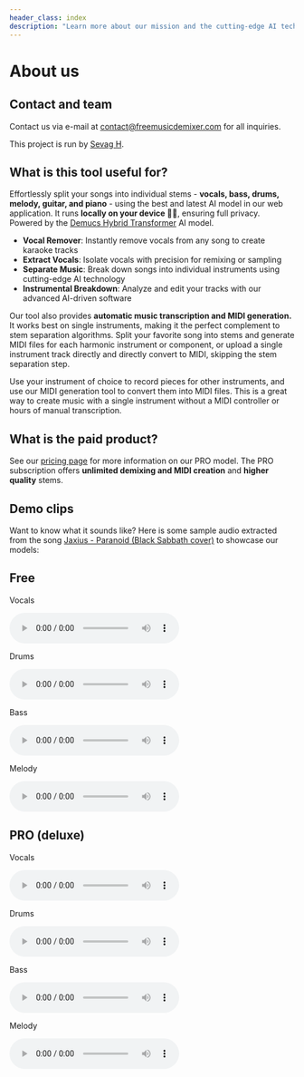```yaml
---
header_class: index
description: "Learn more about our mission and the cutting-edge AI technology powering our music demixing tools."
---
```


# About us

## Contact and team

Contact us via e-mail at [contact@freemusicdemixer.com](mailto:contact@freemusicdemixer.com) for all inquiries.

This project is run by [Sevag H](https://sevag.xyz).

## What is this tool useful for?

Effortlessly split your songs into individual stems - **vocals, bass, drums, melody, guitar, and piano** - using the best and latest AI model in our web application. It runs **locally on your device 🫵🏽**, ensuring full privacy. Powered by the [Demucs Hybrid Transformer](https://github.com/facebookresearch/demucs) AI model.
- **Vocal Remover**: Instantly remove vocals from any song to create karaoke tracks
- **Extract Vocals**: Isolate vocals with precision for remixing or sampling
- **Separate Music**: Break down songs into individual instruments using cutting-edge AI technology
- **Instrumental Breakdown**: Analyze and edit your tracks with our advanced AI-driven software

Our tool also provides **automatic music transcription and MIDI generation.** It works best on single instruments, making it the perfect complement to stem separation algorithms. Split your favorite song into stems and generate MIDI files for each harmonic instrument or component, or upload a single instrument track directly and directly convert to MIDI, skipping the stem separation step.

Use your instrument of choice to record pieces for other instruments, and use our MIDI generation tool to convert them into MIDI files. This is a great way to create music with a single instrument without a MIDI controller or hours of manual transcription.

## What is the paid product?

See our [pricing page](/pricing) for more information on our PRO model. The PRO subscription offers **unlimited demixing and MIDI creation** and **higher quality** stems.

## Demo clips

Want to know what it sounds like? Here is some sample audio extracted from the song [Jaxius - Paranoid (Black Sabbath cover)](https://www.jaxiusmusic.com/file-share/4a94f6cf-a844-4d72-b849-328829fe158f) to showcase our models:
<div class="card-container" id="demo-app">
  <div class="card">
    <div class="card-content">
      <h2 class="card-title">Free</h2>
      <p>Vocals</p>
      <audio controls>
        <source src="/assets/clips/paranoid_jaxius_vocals_free.mp3" type="audio/mp3">
      </audio>
      <p>Drums</p>
      <audio controls>
        <source src="/assets/clips/paranoid_jaxius_drums_free.mp3" type="audio/mp3">
      </audio>
      <p>Bass</p>
      <audio controls>
        <source src="/assets/clips/paranoid_jaxius_bass_free.mp3" type="audio/mp3">
      </audio>
      <p>Melody</p>
      <audio controls>
        <source src="/assets/clips/paranoid_jaxius_melody_free.mp3" type="audio/mp3">
      </audio>
    </div>
  </div>

  <div class="card">
    <div class="card-content">
      <h2 class="card-title">PRO (deluxe)</h2>
      <p>Vocals</p>
      <audio controls>
        <source src="/assets/clips/paranoid_jaxius_vocals_pro.mp3" type="audio/mp3">
      </audio>
      <p>Drums</p>
      <audio controls>
        <source src="/assets/clips/paranoid_jaxius_drums_pro.mp3" type="audio/mp3">
      </audio>
      <p>Bass</p>
      <audio controls>
        <source src="/assets/clips/paranoid_jaxius_bass_pro.mp3" type="audio/mp3">
      </audio>
      <p>Melody</p>
      <audio controls>
        <source src="/assets/clips/paranoid_jaxius_melody_pro.mp3" type="audio/mp3">
      </audio>
    </div>
  </div>
</div>

